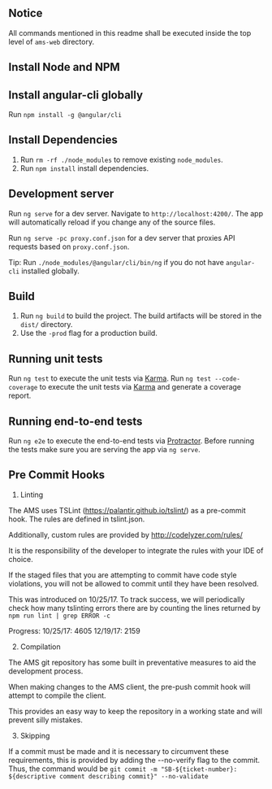 ## Notice

All commands mentioned in this readme shall be executed inside the top level of `ams-web` directory.

## Install Node and NPM

## Install angular-cli globally

Run `npm install -g @angular/cli`

## Install Dependencies

1. Run `rm -rf ./node_modules` to remove existing `node_modules`.
2. Run `npm install` install dependencies.

## Development server

Run `ng serve` for a dev server. Navigate to `http://localhost:4200/`. The app will automatically reload if you change any of the source files.

Run `ng serve -pc proxy.conf.json` for a dev server that proxies API requests based on `proxy.conf.json`.

Tip: Run `./node_modules/@angular/cli/bin/ng` if you do not have `angular-cli` installed globally.

## Build

1. Run `ng build` to build the project. The build artifacts will be stored in the `dist/` directory.
2. Use the `-prod` flag for a production build.

## Running unit tests

Run `ng test` to execute the unit tests via [Karma](https://karma-runner.github.io).
Run `ng test --code-coverage` to execute the unit tests via [Karma](https://karma-runner.github.io) and generate a coverage report.

## Running end-to-end tests

Run `ng e2e` to execute the end-to-end tests via [Protractor](http://www.protractortest.org/).
Before running the tests make sure you are serving the app via `ng serve`.

## Pre Commit Hooks

1. Linting

The AMS uses TSLint (https://palantir.github.io/tslint/) as a pre-commit hook. The rules are defined in tslint.json.

Additionally, custom rules are provided by http://codelyzer.com/rules/

It is the responsibility of the developer to integrate the rules with your IDE of choice.

If the staged files that you are attempting to commit have code style violations, you will not be allowed to commit until they have been resolved.

This was introduced on 10/25/17. To track success, we will periodically check how many tslinting errors there are by counting the lines returned by
`npm run lint | grep ERROR -c`

Progress:
10/25/17: 4605
12/19/17: 2159

2. Compilation

The AMS git repository has some built in preventative measures to aid the development process.

When making changes to the AMS client, the pre-push commit hook will attempt to compile the client.

This provides an easy way to keep the repository in a working state and will prevent silly mistakes.

3. Skipping

If a commit must be made and it is necessary to circumvent these requirements, this is provided by adding the --no-verify flag to the commit.
Thus, the command would be `git commit -m "SB-${ticket-number}: ${descriptive comment describing commit}" --no-validate`
